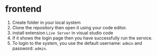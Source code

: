 # frontend 

1. Create folder in your local system
2. Clone the repository then open it using your code editor.
3. install extension ```Live Server``` in visual studio code 
4. If it shows the login page then you have successfully run the service.
5. To login to the system, you use the default username: ```admin``` and password: ```admin```.
